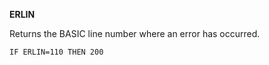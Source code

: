 **ERLIN**

Returns the BASIC line number where an error has occurred.

```ecb2
IF ERLIN=110 THEN 200
```
